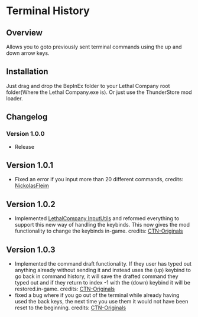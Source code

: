 # Terminal History

## Overview

Allows you to goto previously sent terminal commands using the up and down arrow keys.

## Installation

Just drag and drop the BepInEx folder to your Lethal Company root folder(Where the Lethal Company.exe is).
Or just use the ThunderStore mod loader.

## Changelog

### Version 1.0.0

- Release

## Version 1.0.1 

- Fixed an error if you input more than 20 different commands, credits: [NickolasFleim](https://github.com/NotAtomicBomb/TerminalHistory/pull/1)

## Version 1.0.2

- Implemented [LethalCompany InputUtils](https://thunderstore.io/c/lethal-company/p/Rune580/LethalCompany_InputUtils/) and reformed everything to support this new way of handling the keybinds. This now gives the mod functionality to change the keybinds in-game. credits: [CTN-Originals](https://github.com/8CTN8)

## Version 1.0.3

- Implemented the command draft functionality. If they user has typed out anything already without sending it and instead uses the (up) keybind to go back in command history, it will save the drafted command they typed out and if they return to index -1 with the (down) keybind it will be restored.in-game. credits: [CTN-Originals](https://github.com/8CTN8)
- fixed a bug where if you go out of the terminal while already having used the back keys, the next time you use them it would not have been reset to the beginning. credits: [CTN-Originals](https://github.com/8CTN8)